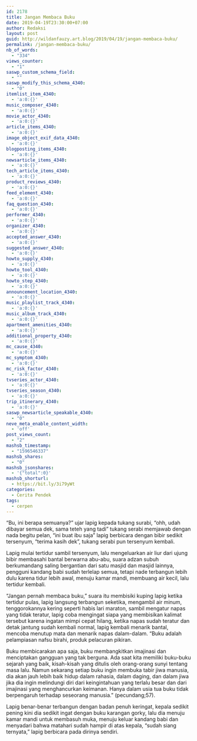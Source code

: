 ```yaml
---
id: 2178
title: Jangan Membaca Buku
date: 2019-04-19T23:30:00+07:00
author: Redaksi
layout: post
guid: http://wildanfauzy.art.blog/2019/04/19/jangan-membaca-buku/
permalink: /jangan-membaca-buku/
nb_of_words:
  - "334"
views_counter:
  - "1"
saswp_custom_schema_field:
  - ""
saswp_modify_this_schema_4340:
  - "0"
itemlist_item_4340:
  - 'a:0:{}'
music_composer_4340:
  - 'a:0:{}'
movie_actor_4340:
  - 'a:0:{}'
article_items_4340:
  - 'a:0:{}'
image_object_exif_data_4340:
  - 'a:0:{}'
blogposting_items_4340:
  - 'a:0:{}'
newsarticle_items_4340:
  - 'a:0:{}'
tech_article_items_4340:
  - 'a:0:{}'
product_reviews_4340:
  - 'a:0:{}'
feed_element_4340:
  - 'a:0:{}'
faq_question_4340:
  - 'a:0:{}'
performer_4340:
  - 'a:0:{}'
organizer_4340:
  - 'a:0:{}'
accepted_answer_4340:
  - 'a:0:{}'
suggested_answer_4340:
  - 'a:0:{}'
howto_supply_4340:
  - 'a:0:{}'
howto_tool_4340:
  - 'a:0:{}'
howto_step_4340:
  - 'a:0:{}'
announcement_location_4340:
  - 'a:0:{}'
music_playlist_track_4340:
  - 'a:0:{}'
music_album_track_4340:
  - 'a:0:{}'
apartment_amenities_4340:
  - 'a:0:{}'
additional_property_4340:
  - 'a:0:{}'
mc_cause_4340:
  - 'a:0:{}'
mc_symptom_4340:
  - 'a:0:{}'
mc_risk_factor_4340:
  - 'a:0:{}'
tvseries_actor_4340:
  - 'a:0:{}'
tvseries_season_4340:
  - 'a:0:{}'
trip_itinerary_4340:
  - 'a:0:{}'
saswp_newsarticle_speakable_4340:
  - "0"
neve_meta_enable_content_width:
  - 'off'
post_views_count:
  - "2"
mashsb_timestamp:
  - "1596546337"
mashsb_shares:
  - "0"
mashsb_jsonshares:
  - '{"total":0}'
mashsb_shorturl:
  - https://bit.ly/3i79yWt
categories:
  - Cerita Pendek
tags:
  - cerpen
---
```

“Bu, ini berapa semuanya?” ujar lapig kepada tukang surabi, “ohh, udah dibayar semua dek, sama teteh yang tadi” tukang serabi memjawab dengan nada begitu pelan, “ini buat ibu saja” lapig berbicara dengan bibir sedikit tersenyum, “terima kasih dek”, tukang serabi pun tersenyum kembali.

Lapig mulai tertidur sambil tersenyum, lalu mengeluarkan air liur dari ujung bibir membasahi bantal berwarna abu-abu, suara adzan subuh berkumandang saling bergantian dari satu masjid dan masjid lainnya, pengguni kandang babi sudah terlelap semua, tetapi nade terbangun lebih dulu karena tidur lebih awal, menuju kamar mandi, membuang air kecil, lalu tertidur kembali.

“Jangan pernah membaca buku,” suara itu membisiki kuping lapig ketika tertidur pulas, lapig langsung terbangun seketika, mengambil air minum, tenggorokannya kering seperti habis lari maraton, sambil mengatur napas yang tidak teratur, lapig coba mengingat siapa yang membisikan kalimat tersebut karena ingatan mimpi cepat hilang, ketika napas sudah teratur dan detak jantung sudah kembali normal, lapig kembali menarik bantal, mencoba menutup mata dan menarik napas dalam-dalam. “Buku adalah pelampiasan nafsu birahi, produk pelacuran pikiran.

Buku membicarakan apa saja, buku membangkitkan imajinasi dan menciptakan gangguan yang tak berguna. Ada saat kita memiliki buku-buku sejarah yang baik, kisah-kisah yang ditulis oleh orang-orang sunyi tentang masa lalu. Namun sekarang setiap buku ingin membuka tabir jiwa manusia, dia akan jauh lebih baik hidup dalam rahasia, dalam daging, dan dalam jiwa jika dia ingin melindungi diri dari keingintahuan yang terlalu besar dan dari imajinasi yang menghancurkan keimanan. Hanya dalam usia tua buku tidak berpengaruh terhadap seseorang manusia.” (pecundang;57).

Lapig benar-benar terbangun dengan badan penuh keringat, kepala sedikit pening kini dia sedikit ingat dengan buku karangan gorky, lalu dia menuju kamar mandi untuk membasuh muka, menuju keluar kandang babi dan menyadari bahwa matahari sudah hampir di atas kepala, “sudah siang ternyata,” lapig berbicara pada dirinya sendiri.